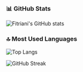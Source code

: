 ### 📊 GitHub Stats
![Fitriani's GitHub stats](https://github-readme-stats.vercel.app/api?username=fitriani1021&show_icons=true&theme=radical)

### 🔝 Most Used Languages
![Top Langs](https://github-readme-stats.vercel.app/api/top-langs/?username=fitriani1021&layout=compact&theme=radical)

![GitHub Streak](https://github-readme-streak-stats.herokuapp.com?user=fitriani1021&theme=radical)
